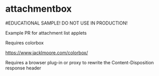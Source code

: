 # attachmentbox

#EDUCATIONAL SAMPLE! DO NOT USE IN PRODUCTION!

Example PR for attachment list applets

Requires colorbox

https://www.jacklmoore.com/colorbox/

Requires a browser plug-in or proxy to rewrite the Content-Disposition response header
